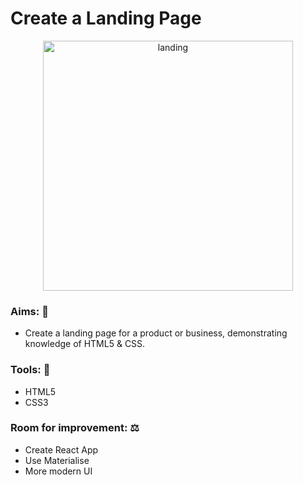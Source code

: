 # Create a Landing Page 

<p align="center">
  <img src="https://i.ibb.co/RzWTgNF/landing.jpg" alt="landing" width="400">
 </p>

### Aims: :dart:

- Create a landing page for a product or business, demonstrating knowledge of HTML5 & CSS. 

### Tools: :toolbox:

- HTML5
- CSS3

### Room for improvement: :balance_scale:

- Create React App 
- Use Materialise 
- More modern UI 



